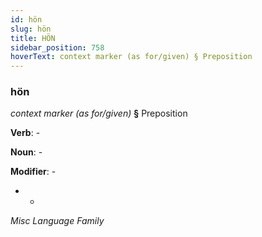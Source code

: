 ```yaml
---
id: hön
slug: hön
title: HÖN
sidebar_position: 758
hoverText: context marker (as for/given) § Preposition
---
```


### hön

*context marker (as for/given)* **§** Preposition

**Verb**: -

**Noun**: -

**Modifier**: -

- -

*Misc Language Family*